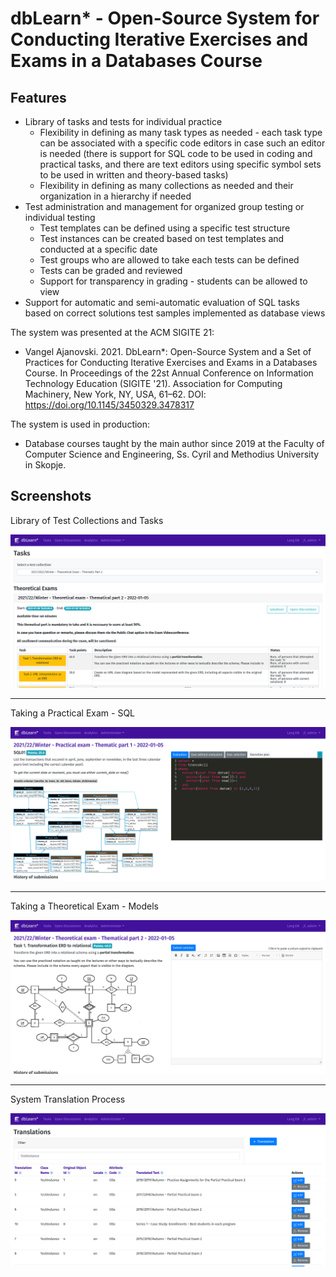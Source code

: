 # dbLearn* - Open-Source System for Conducting Iterative Exercises and Exams in a Databases Course

## Features

- Library of tasks and tests for individual practice
  * Flexibility in defining as many task types as needed - each task type can be associated with a specific code editors in case such an editor is needed (there is support for SQL code to be used in coding and practical tasks, and there are text editors using specific symbol sets to be used in written and theory-based tasks)
  * Flexibility in defining as many collections as needed and their organization in a hierarchy if needed
- Test administration and management for organized group testing or individual testing
  * Test templates can be defined using a specific test structure
  * Test instances can be created based on test templates and conducted at a specific date
  * Test groups who are allowed to take each tests can be defined
  * Tests can be graded and reviewed
  * Support for transparency in grading - students can be allowed to view 
- Support for automatic and semi-automatic evaluation of SQL tasks based on correct solutions test samples implemented as database views

The system was presented at the ACM SIGITE 21:
- Vangel Ajanovski. 2021. DbLearn*: Open-Source System and a Set of Practices for Conducting Iterative Exercises and Exams in a Databases Course. In Proceedings of the 22st Annual Conference on Information Technology Education (SIGITE '21). Association for Computing Machinery, New York, NY, USA, 61–62. DOI: https://doi.org/10.1145/3450329.3478317

The system is used in production:
- Database courses taught by the main author since 2019 at the Faculty of Computer Science and Engineering, Ss. Cyril and Methodius University in Skopje.

## Screenshots

Library of Test Collections and Tasks

![Image](https://github.com/ajanovski/dbLearnStar/raw/main/dbLearnStar-presentations/screenShots/LibraryOfTestCollectionsAndTasks.png)

---

Taking a Practical Exam - SQL

![Image](https://github.com/ajanovski/dbLearnStar/raw/main/dbLearnStar-presentations/screenShots/TakingAPracticalExam-WorkingOnAQueryTask.png)

---

Taking a Theoretical Exam - Models

![Image](https://github.com/ajanovski/dbLearnStar/raw/main/dbLearnStar-presentations/screenShots/TakingATheoreticalExam-WorkingOnATask.png)

---

System Translation Process

![Image](https://github.com/ajanovski/dbLearnStar/raw/main/dbLearnStar-presentations/screenShots/TranslationProcess.png)

